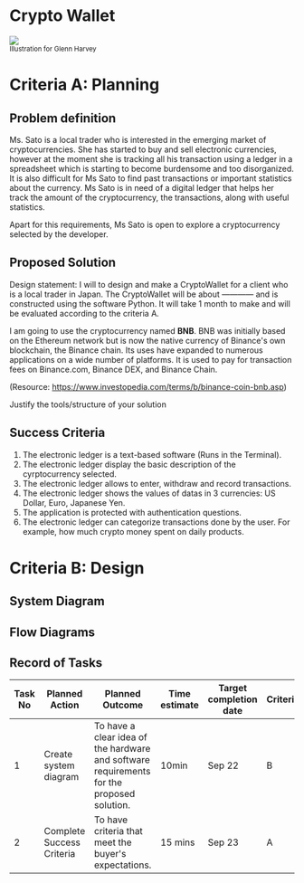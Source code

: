# Crypto Wallet

![](https://github.com/drPinzonISAK/unit1_g1/blob/main/22ROOSE-master768.gif)  
<sub>Illustration for Glenn Harvey</sub>

# Criteria A: Planning

## Problem definition

Ms. Sato is a local trader who is interested in the emerging market of cryptocurrencies. She has started to buy and sell electronic currencies, however at the moment she is tracking all his transaction using a ledger in a spreadsheet which is starting to become burdensome and too disorganized. It is also difficult for Ms Sato to find past transactions or important statistics about the currency. Ms Sato is in need of a digital ledger that helps her track the amount of the cryptocurrency, the transactions, along with useful statistics. 

Apart for this requirements, Ms Sato is open to explore a cryptocurrency selected by the developer.

## Proposed Solution

Design statement:
I will to design and make a CryptoWallet for a client who is a local trader in Japan. The CryptoWallet will be about ———— and is constructed using the software Python. It will take  1 month to make and will be evaluated according to the criteria A.

I am going to use the cryptocurrency named **BNB**. BNB was initially based on the Ethereum network but is now the native currency of Binance's own blockchain, the Binance chain. Its uses have expanded to numerous applications on a wide number of platforms. It is used to pay for transaction fees on Binance.com, Binance DEX, and Binance Chain.

(Resource: https://www.investopedia.com/terms/b/binance-coin-bnb.asp)

Justify the tools/structure of your solution

## Success Criteria
1. The electronic ledger is a text-based software (Runs in the Terminal).
2. The electronic ledger display the basic description of the cyrptocurrency selected.
3. The electronic ledger allows to enter, withdraw and record transactions.
4. The electronic ledger shows the values of datas in 3 currencies: US Dollar, Euro, Japanese Yen. 
5. The application is protected with authentication questions.
6. The electronic ledger can categorize transactions done by the user. For example, how much crypto money spent on daily products.

# Criteria B: Design

## System Diagram

## Flow Diagrams


## Record of Tasks
| Task No | Planned Action                                                | Planned Outcome                                                                                                 | Time estimate | Target completion date | Criteria |
|---------|---------------------------------------------------------------|-----------------------------------------------------------------------------------------------------------------|---------------|------------------------|-----------|
| 1       | Create system diagram                                         | To have a clear idea of the hardware and software requirements for the proposed solution.                        | 10min         | Sep 22                 | B         |
| 2 | Complete Success Criteria | To have criteria that meet the buyer's expectations. | 15 mins | Sep 23 | A |
